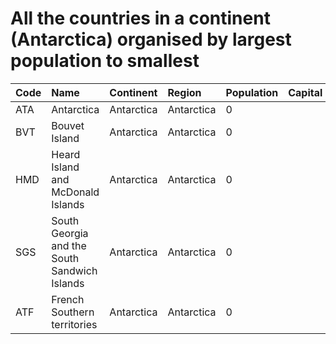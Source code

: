 # All the countries in a continent (Antarctica) organised by largest population to smallest

| Code | Name | Continent | Region | Population | Capital |
| :--- | :--- | :--- | :--- | :--- | :--- |
|ATA|Antarctica|Antarctica|Antarctica|0| |
|BVT|Bouvet Island|Antarctica|Antarctica|0| |
|HMD|Heard Island and McDonald Islands|Antarctica|Antarctica|0| |
|SGS|South Georgia and the South Sandwich Islands|Antarctica|Antarctica|0| |
|ATF|French Southern territories|Antarctica|Antarctica|0| |
